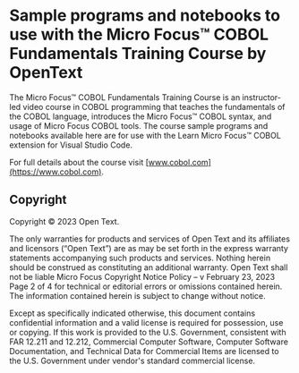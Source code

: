 # Sample programs and notebooks to use with the Micro Focus&trade; COBOL Fundamentals Training Course by OpenText

The Micro Focus&trade; COBOL Fundamentals Training Course is an instructor-led video course in COBOL programming that teaches the fundamentals of the COBOL language, introduces the Micro Focus&trade; COBOL syntax, and usage of Micro Focus COBOL tools.
The course sample programs and notebooks available here are for use with the Learn Micro Focus&trade; COBOL extension for Visual Studio Code.

For full details about the course visit [www.cobol.com](https://www.cobol.com).

## Copyright

Copyright &copy; 2023 Open Text.

The only warranties for products and services of Open Text and its affiliates and licensors (“Open Text”) are as may be set forth in the express warranty statements accompanying such products and services. Nothing herein should be construed as constituting an additional warranty. Open Text shall not be liable Micro Focus Copyright Notice Policy – v February 23, 2023 Page 2 of 4 for technical or editorial errors or omissions contained herein. The information contained herein is subject to change without notice.

Except as specifically indicated otherwise, this document contains confidential information and a valid license is required for possession, use or copying. If this work is provided to the U.S. Government, consistent with FAR 12.211 and 12.212, Commercial Computer Software, Computer Software Documentation, and Technical Data for Commercial Items are licensed to the U.S. Government under vendor's standard commercial license.
